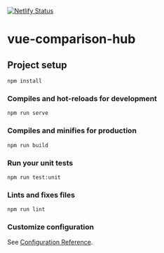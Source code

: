 [![Netlify Status](https://api.netlify.com/api/v1/badges/6b5af302-a48c-45e0-980c-4936bad325f4/deploy-status)](https://app.netlify.com/sites/starlit-caramel-f2a2f7/deploys)

# vue-comparison-hub

## Project setup
```
npm install
```

### Compiles and hot-reloads for development
```
npm run serve
```

### Compiles and minifies for production
```
npm run build
```

### Run your unit tests
```
npm run test:unit
```

### Lints and fixes files
```
npm run lint
```

### Customize configuration
See [Configuration Reference](https://cli.vuejs.org/config/).

